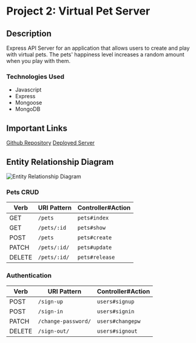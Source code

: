 # Project 2: Virtual Pet Server

## Description
Express API Server for an application that allows users to create and play with virtual pets. The pets' happiness level increases a random amount when you play with them.

### Technologies Used
- Javascript
- Express
- Mongoose
- MongoDB

## Important Links
[Github Repository](https://github.com/amaliaroye/virtual-pet-server)
[Deployed Server](https://virtual-pet-server.herokuapp.com/)

## Entity Relationship Diagram
![Entity Relationship Diagram](https://i.imgur.com/jfBCUKA.jpg)

### Pets CRUD

| Verb   | URI Pattern      | Controller#Action |
|--------|------------------|-------------------|
| GET    | `/pets`          | `pets#index`      |
| GET    | `/pets/:id`      | `pets#show`       |
| POST   | `/pets`          | `pets#create`     |
| PATCH  | `/pets/:id/`     | `pets#update`     |
| DELETE | `/pets/:id/`     | `pets#release`    |


### Authentication

| Verb   | URI Pattern            | Controller#Action |
|--------|------------------------|-------------------|
| POST   | `/sign-up`             | `users#signup`    |
| POST   | `/sign-in`             | `users#signin`    |
| PATCH  | `/change-password/`    | `users#changepw`  |
| DELETE | `/sign-out/`           | `users#signout`   |
